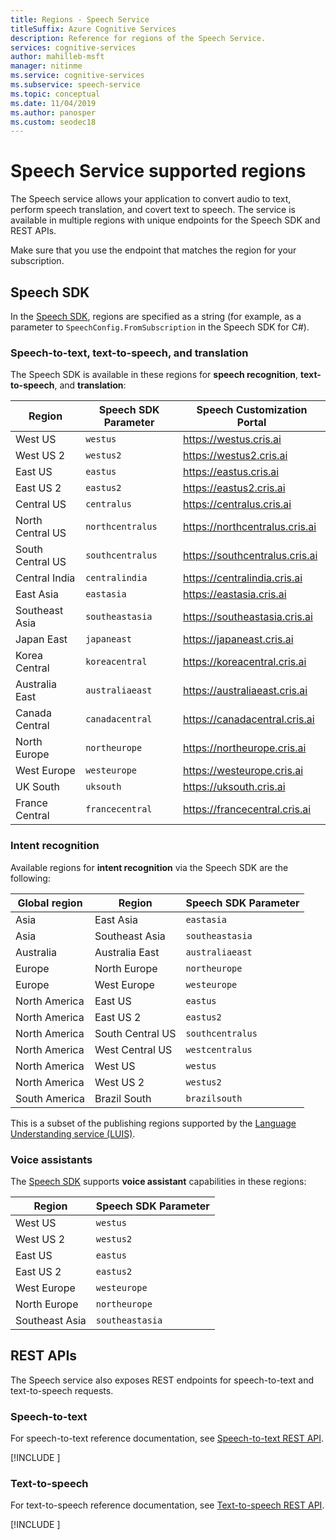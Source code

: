 ```yaml
---
title: Regions - Speech Service
titleSuffix: Azure Cognitive Services
description: Reference for regions of the Speech Service.
services: cognitive-services
author: mahilleb-msft
manager: nitinme
ms.service: cognitive-services
ms.subservice: speech-service
ms.topic: conceptual
ms.date: 11/04/2019
ms.author: panosper
ms.custom: seodec18
---
```


# Speech Service supported regions

The Speech service allows your application to convert audio to text, perform speech translation, and covert text to speech. The service is available in multiple regions with unique endpoints for the Speech SDK and REST APIs.

Make sure that you use the endpoint that matches the region for your subscription.

## Speech SDK

In the [Speech SDK](speech-sdk.md), regions are specified as a string
(for example, as a parameter to `SpeechConfig.FromSubscription` in the Speech SDK for C#).

### Speech-to-text, text-to-speech, and translation

The Speech SDK is available in these regions for **speech recognition**, **text-to-speech**, and **translation**:

  Region | Speech SDK Parameter | Speech Customization Portal
 ------|-------|--------
 West US | `westus` | https://westus.cris.ai
 West US 2 | `westus2` | https://westus2.cris.ai
 East US | `eastus` | https://eastus.cris.ai
 East US 2 | `eastus2` | https://eastus2.cris.ai
 Central US | `centralus` | https://centralus.cris.ai
 North Central US | `northcentralus` | https://northcentralus.cris.ai
 South Central US | `southcentralus` | https://southcentralus.cris.ai
 Central India | `centralindia` | https://centralindia.cris.ai
 East Asia | `eastasia` | https://eastasia.cris.ai
 Southeast Asia | `southeastasia` | https://southeastasia.cris.ai
 Japan East | `japaneast` | https://japaneast.cris.ai
 Korea Central | `koreacentral` | https://koreacentral.cris.ai
 Australia East | `australiaeast` | https://australiaeast.cris.ai
 Canada Central | `canadacentral` | https://canadacentral.cris.ai
 North Europe | `northeurope` | https://northeurope.cris.ai
 West Europe | `westeurope` | https://westeurope.cris.ai
 UK South | `uksouth` | https://uksouth.cris.ai
 France Central | `francecentral` | https://francecentral.cris.ai

### Intent recognition

Available regions for **intent recognition** via the Speech SDK are the following:

 Global region | Region | Speech SDK Parameter
 ------|-------|--------
 Asia | East Asia | `eastasia`
 Asia | Southeast Asia | `southeastasia`
 Australia | Australia East | `australiaeast`
 Europe | North Europe | `northeurope`
 Europe | West Europe | `westeurope`
 North America | East US | `eastus`
 North America | East US 2 | `eastus2`
 North America | South Central US | `southcentralus`
 North America | West Central US | `westcentralus`
 North America | West US | `westus`
 North America | West US 2 | `westus2`
 South America | Brazil South | `brazilsouth`

This is a subset of the publishing regions supported by the [Language Understanding service (LUIS)](/azure/cognitive-services/luis/luis-reference-regions).

### Voice assistants

The [Speech SDK](speech-sdk.md) supports **voice assistant** capabilities in these regions:

Region | Speech SDK Parameter
-------|---------------------
West US | `westus`
West US 2 | `westus2`
East US | `eastus`
East US 2 | `eastus2`
West Europe | `westeurope`
North Europe | `northeurope`
Southeast Asia | `southeastasia`

## REST APIs

The Speech service also exposes REST endpoints for speech-to-text and text-to-speech requests.

### Speech-to-text

For speech-to-text reference documentation, see [Speech-to-text REST API](rest-speech-to-text.md).

[!INCLUDE [](../../../includes/cognitive-services-speech-service-endpoints-speech-to-text.md)]

### Text-to-speech

For text-to-speech reference documentation, see [Text-to-speech REST API](rest-text-to-speech.md).

[!INCLUDE [](../../../includes/cognitive-services-speech-service-endpoints-text-to-speech.md)]